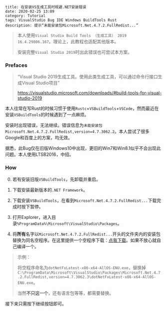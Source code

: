 ```
title: 在安装VS生成工具时规避.NET安装错误
date: 2020-02-25 13:09
category: Tutorial
tags: VisualStudio Bug IDE Windows BuildTools Rust
description: 提示“未能安装包Microsoft.Net.4.7.2.FullRedist...”
```

> 本人使用`Visual Studio Build Tools （生成工具） 2019 16.4.29806.167`。理论上，此教程也适配其他版本。
>
> 安装完整`Visual Studio 2019`时出此错误也可尝试本方案。

### Prefaces

> “Visual Studio 2019生成工具。使用此类生成工具，可以通过命令行接口生成Visual Studio项目”
>
> https://visualstudio.microsoft.com/downloads/#build-tools-for-visual-studio-2019

本人往常在写Rust的时候习惯于使用`Rustc`+`VSBuildTools`+`VSCode`，然而最近在安装`VSBuildTools`的时候遇到了一点麻烦。

安装时出现错误，无法继续。错误信息为`未能安装包Microsoft.Net.4.7.2.FullRedist,version=4.7.3062.2`。本人尝试了很多Google和百度上的方案，均无效。

据悉，此Bug仅在旧版Windows10中出现，更旧的Win7和Win8.1似乎不会出现此问题。本人使用LTSB2016，中招。

### How

0. 若有安装旧版`VSBuildTools`，先卸载并重启。

1. 下载安装最新版本的`.NET Framework`。

2. 下载安装`VSBuildTools`，在看到`Microsoft.Net.4.7.2.FullRedist...`下载完成时按下暂停。

3. 打开Explorer，进入目录`%ProgramData%\Microsoft\VisualStudio\Packages`。

4. 将**所有**名字以`Microsoft.Net.4.7.2.FullRedist...`开头的文件夹内的安装包替换为同名空程序。在这里提供一个空程序下载：[点我下载](/res/20200225-1309-001.exe)。如果不放心就自己编译一个。

> 示例：
>
> 将空程序命名为`dotNetFxLatest-x86-x64-AllOS-ENU.exe`，替换掉 `C:\ProgramData\Microsoft\VisualStudio\Packages\Microsoft.Net.4.7.2.FullRedist,version=4.7.3062.3\dotNetFxLatest-x86-x64-AllOS-ENU.exe`。
>
> 当然**不只这一个**，还有语言包等等，都需要替换。

接下来只需按下继续按钮即可。
